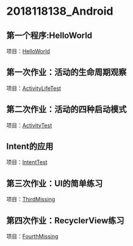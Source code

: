 # 2018118138_Android

## 第一个程序:HelloWorld
项目：[HelloWorld](https://github.com/SCP-CN/2018118138_Android/tree/master/HelloWorld)

## 第一次作业：活动的生命周期观察
项目：[ActivityLifeTest](https://github.com/SCP-CN/2018118138_Android/tree/master/ActivityLifeTest)

## 第二次作业：活动的四种启动模式
项目：[ActivityTest](https://github.com/SCP-CN/2018118138_Android/tree/master/ActivityTest)

## Intent的应用
项目：[IntentTest](https://github.com/SCP-CN/2018118138_Android/tree/master/IntentTest)

## 第三次作业：UI的简单练习
项目：[ThirdMissing](https://github.com/SCP-CN/2018118138_Android/tree/master/ThirdMissing)

## 第四次作业：RecyclerView练习
项目：[FourthMissing](https://github.com/SCP-CN/2018118138_Android/tree/master/FourthMissing)